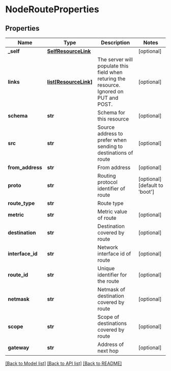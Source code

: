 # NodeRouteProperties

## Properties
Name | Type | Description | Notes
------------ | ------------- | ------------- | -------------
**_self** | [**SelfResourceLink**](SelfResourceLink.md) |  | [optional] 
**links** | [**list[ResourceLink]**](ResourceLink.md) | The server will populate this field when returing the resource. Ignored on PUT and POST. | [optional] 
**schema** | **str** | Schema for this resource | [optional] 
**src** | **str** | Source address to prefer when sending to destinations of route | [optional] 
**from_address** | **str** | From address | [optional] 
**proto** | **str** | Routing protocol identifier of route | [optional] [default to 'boot']
**route_type** | **str** | Route type | 
**metric** | **str** | Metric value of route | [optional] 
**destination** | **str** | Destination covered by route | [optional] 
**interface_id** | **str** | Network interface id of route | [optional] 
**route_id** | **str** | Unique identifier for the route | [optional] 
**netmask** | **str** | Netmask of destination covered by route | [optional] 
**scope** | **str** | Scope of destinations covered by route | [optional] 
**gateway** | **str** | Address of next hop | [optional] 

[[Back to Model list]](../README.md#documentation-for-models) [[Back to API list]](../README.md#documentation-for-api-endpoints) [[Back to README]](../README.md)

